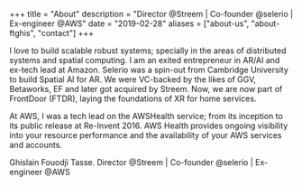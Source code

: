 +++
title = "About"
description = "Director @Streem | Co-founder @selerio | Ex-engineer @AWS"
date = "2019-02-28"
aliases = ["about-us", "about-ftghis", "contact"]
+++

I love to build scalable robust systems; specially in the areas of distributed systems and spatial computing. I am an exited entrepreneur in AR/AI and ex-tech lead at Amazon.
Selerio was a spin-out from Cambridge University to build Spatial AI for AR. We were VC-backed by the likes of GGV, Betaworks, EF and later got acquired by Streem. Now, we are now part of FrontDoor (FTDR), laying the foundations of XR for home services.

At AWS, I was a tech lead on the AWSHealth service; from its inception to its public release at Re-Invent 2016. AWS Health provides ongoing visibility into your resource performance and the availability of your AWS services and accounts.

Ghislain Fouodji Tasse. Director @Streem | Co-founder @selerio | Ex-engineer @AWS
